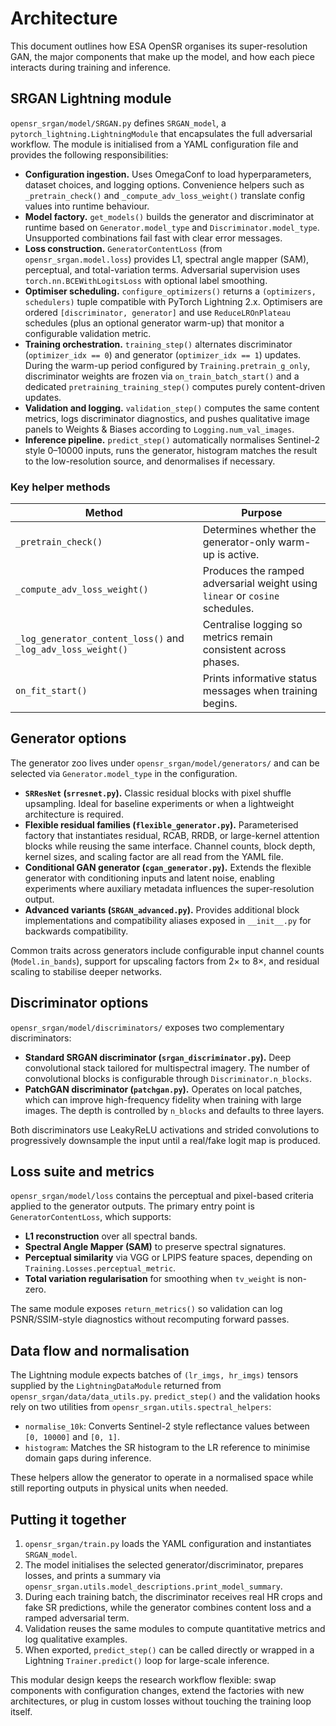 # Architecture

This document outlines how ESA OpenSR organises its super-resolution GAN, the major components that make up the model, and how
each piece interacts during training and inference.

## SRGAN Lightning module

`opensr_srgan/model/SRGAN.py` defines `SRGAN_model`, a `pytorch_lightning.LightningModule` that encapsulates the full adversarial workflow.
The module is initialised from a YAML configuration file and provides the following responsibilities:

* **Configuration ingestion.** Uses OmegaConf to load hyperparameters, dataset choices, and logging options. Convenience helpers
  such as `_pretrain_check()` and `_compute_adv_loss_weight()` translate config values into runtime behaviour.
* **Model factory.** `get_models()` builds the generator and discriminator at runtime based on `Generator.model_type` and
  `Discriminator.model_type`. Unsupported combinations fail fast with clear error messages.
* **Loss construction.** `GeneratorContentLoss` (from `opensr_srgan.model.loss`) provides L1, spectral angle mapper (SAM), perceptual, and
  total-variation terms. Adversarial supervision uses `torch.nn.BCEWithLogitsLoss` with optional label smoothing.
* **Optimiser scheduling.** `configure_optimizers()` returns a `(optimizers, schedulers)` tuple compatible with
  PyTorch Lightning 2.x. Optimisers are ordered `[discriminator, generator]` and use `ReduceLROnPlateau`
  schedules (plus an optional generator warm-up) that monitor a configurable validation metric.
* **Training orchestration.** `training_step()` alternates discriminator (`optimizer_idx == 0`) and generator (`optimizer_idx ==
  1`) updates. During the warm-up period configured by `Training.pretrain_g_only`, discriminator weights are frozen via
  `on_train_batch_start()` and a dedicated `pretraining_training_step()` computes purely content-driven updates.
* **Validation and logging.** `validation_step()` computes the same content metrics, logs discriminator diagnostics, and pushes
  qualitative image panels to Weights & Biases according to `Logging.num_val_images`.
* **Inference pipeline.** `predict_step()` automatically normalises Sentinel-2 style 0–10000 inputs, runs the generator,
  histogram matches the result to the low-resolution source, and denormalises if necessary.

### Key helper methods

| Method | Purpose |
| --- | --- |
| `_pretrain_check()` | Determines whether the generator-only warm-up is active. |
| `_compute_adv_loss_weight()` | Produces the ramped adversarial weight using `linear` or `cosine` schedules. |
| `_log_generator_content_loss()` and `_log_adv_loss_weight()` | Centralise logging so metrics remain consistent across phases. |
| `on_fit_start()` | Prints informative status messages when training begins. |

## Generator options

The generator zoo lives under `opensr_srgan/model/generators/` and can be selected via `Generator.model_type` in the configuration.

* **`SRResNet` (`srresnet.py`).** Classic residual blocks with pixel shuffle upsampling. Ideal for baseline experiments or when a
  lightweight architecture is required.
* **Flexible residual families (`flexible_generator.py`).** Parameterised factory that instantiates residual, RCAB, RRDB, or
  large-kernel attention blocks while reusing the same interface. Channel counts, block depth, kernel sizes, and scaling factor
  are all read from the YAML file.
* **Conditional GAN generator (`cgan_generator.py`).** Extends the flexible generator with conditioning inputs and latent noise,
  enabling experiments where auxiliary metadata influences the super-resolution output.
* **Advanced variants (`SRGAN_advanced.py`).** Provides additional block implementations and compatibility aliases exposed in
  `__init__.py` for backwards compatibility.

Common traits across generators include configurable input channel counts (`Model.in_bands`), support for upscaling factors from
2× to 8×, and residual scaling to stabilise deeper networks.

## Discriminator options

`opensr_srgan/model/discriminators/` exposes two complementary discriminators:

* **Standard SRGAN discriminator (`srgan_discriminator.py`).** Deep convolutional stack tailored for multispectral imagery. The
  number of convolutional blocks is configurable through `Discriminator.n_blocks`.
* **PatchGAN discriminator (`patchgan.py`).** Operates on local patches, which can improve high-frequency fidelity when training
  with large images. The depth is controlled by `n_blocks` and defaults to three layers.

Both discriminators use LeakyReLU activations and strided convolutions to progressively downsample the input until a real/fake
logit map is produced.

## Loss suite and metrics

`opensr_srgan/model/loss` contains the perceptual and pixel-based criteria applied to the generator outputs. The primary entry point is
`GeneratorContentLoss`, which supports:

* **L1 reconstruction** over all spectral bands.
* **Spectral Angle Mapper (SAM)** to preserve spectral signatures.
* **Perceptual similarity** via VGG or LPIPS feature spaces, depending on `Training.Losses.perceptual_metric`.
* **Total variation regularisation** for smoothing when `tv_weight` is non-zero.

The same module exposes `return_metrics()` so validation can log PSNR/SSIM-style diagnostics without recomputing forward passes.

## Data flow and normalisation

The Lightning module expects batches of `(lr_imgs, hr_imgs)` tensors supplied by the `LightningDataModule` returned from
`opensr_srgan/data/data_utils.py`. `predict_step()` and the validation hooks rely on two utilities from `opensr_srgan.utils.spectral_helpers`:

* `normalise_10k`: Converts Sentinel-2 style reflectance values between `[0, 10000]` and `[0, 1]`.
* `histogram`: Matches the SR histogram to the LR reference to minimise domain gaps during inference.

These helpers allow the generator to operate in a normalised space while still reporting outputs in physical units when needed.

## Putting it together

1. `opensr_srgan/train.py` loads the YAML configuration and instantiates `SRGAN_model`.
2. The model initialises the selected generator/discriminator, prepares losses, and prints a summary via
   `opensr_srgan.utils.model_descriptions.print_model_summary`.
3. During each training batch, the discriminator receives real HR crops and fake SR predictions, while the generator combines
   content loss and a ramped adversarial term.
4. Validation reuses the same modules to compute quantitative metrics and log qualitative examples.
5. When exported, `predict_step()` can be called directly or wrapped in a Lightning `Trainer.predict()` loop for large-scale
   inference.

This modular design keeps the research workflow flexible: swap components with configuration changes, extend the factories with
new architectures, or plug in custom losses without touching the training loop itself.
